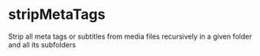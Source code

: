 # stripMetaTags
Strip all meta tags or subtitles from media files recursively in a given folder and all its subfolders
